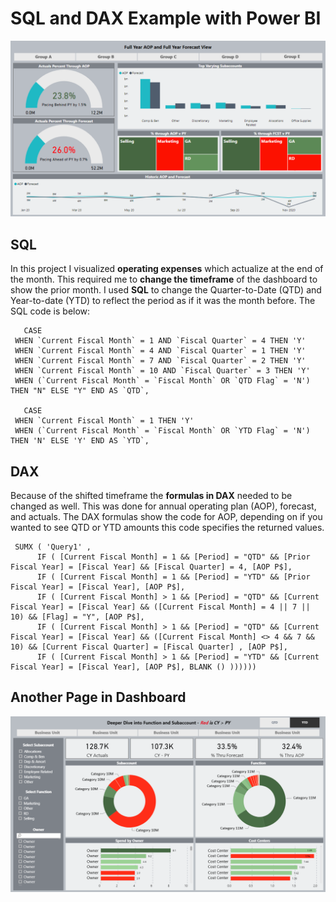 # SQL and DAX Example with Power BI
![](/images/OPEX1.png)

## SQL
In this project I visualized **operating expenses** which actualize at the end of the month. 
This required me to **change the timeframe** of the dashboard to show the prior month.
I used **SQL** to change the Quarter-to-Date (QTD) and Year-to-date (YTD) to reflect the period as if it was the month before.
The SQL code is below:

       CASE
     WHEN `Current Fiscal Month` = 1 AND `Fiscal Quarter` = 4 THEN 'Y'  
     WHEN `Current Fiscal Month` = 4 AND `Fiscal Quarter` = 1 THEN 'Y' 
     WHEN `Current Fiscal Month` = 7 AND `Fiscal Quarter` = 2 THEN 'Y' 
     WHEN `Current Fiscal Month` = 10 AND `Fiscal Quarter` = 3 THEN 'Y' 
     WHEN (`Current Fiscal Month` = `Fiscal Month` OR `QTD Flag` = 'N') THEN "N" ELSE "Y" END AS `QTD`,

       CASE
     WHEN `Current Fiscal Month` = 1 THEN 'Y'  
     WHEN (`Current Fiscal Month` = `Fiscal Month` OR `YTD Flag` = 'N') THEN 'N' ELSE 'Y' END AS `YTD`,

## DAX
Because of the shifted timeframe the **formulas in DAX** needed to be changed as well.
This was done for annual operating plan (AOP), forecast, and actuals.
The DAX formulas show the code for AOP, depending on if you wanted to see QTD or YTD amounts this code specifies the returned values.


     SUMX ( 'Query1' ,
          IF ( [Current Fiscal Month] = 1 && [Period] = "QTD" && [Prior Fiscal Year] = [Fiscal Year] && [Fiscal Quarter] = 4, [AOP P$],
          IF ( [Current Fiscal Month] = 1 && [Period] = "YTD" && [Prior Fiscal Year] = [Fiscal Year], [AOP P$],
          IF ( [Current Fiscal Month] > 1 && [Period] = "QTD" && [Current Fiscal Year] = [Fiscal Year] && ([Current Fiscal Month] = 4 || 7 || 10) && [Flag] = "Y", [AOP P$],
          IF ( [Current Fiscal Month] > 1 && [Period] = "QTD" && [Current Fiscal Year] = [Fiscal Year] && ([Current Fiscal Month] <> 4 && 7 && 10) && [Current Fiscal Quarter] = [Fiscal Quarter] , [AOP P$],
          IF ( [Current Fiscal Month] > 1 && [Period] = "YTD" && [Current Fiscal Year] = [Fiscal Year], [AOP P$], BLANK () ))))))

## Another Page in Dashboard
![](/images/OPEX2.png)
